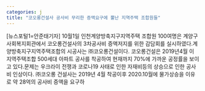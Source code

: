 ```yaml
---
categories: j
title: "코오롱건설사 공사비 무리한 증액요구에 뿔난 지역주택 조합원들"
---
```

[뉴스포털1=안준태기자] 10월1일 인천계양방축지구지역주택 조합원 100여명은 계양구사회복지회관에서 코오롱건설사의 3차공사비 증액저지를 위한 감담회를 실시하였다.계양방축지구지역주택조합의 시공사는 ㈜코오롱건설이다. 코오롱건설은 2019년4월 이 지역주택조합 500세대 아파트 공사를 착공하여 현재까지 70%에 가까운 공정률을 보이고 있다.문제는 우크라이 전쟁과 코로나19 사태로 인한 자재비등의 상승으로 인한 공사비 인상이다. ㈜코오롱 건설사는 2019년 4월 착공이후 2020.10월에 물가상승을 이유로 약 28억의 공사비 증액을 요구하